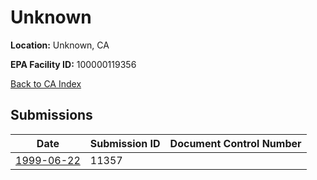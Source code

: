 # Unknown

**Location:** Unknown, CA

**EPA Facility ID:** 100000119356

[Back to CA Index](../../index.md)

## Submissions

| Date | Submission ID | Document Control Number |
|------|--------------|-------------------------|
| [1999-06-22](submissions/11357.md) | 11357 |  |
